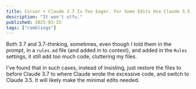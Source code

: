 ```yaml
---
title: Cursor + Claude 3.7 Is Too Eager. For Some Edits Use Claude 3.5.
description: "It won't stfu."
published: 2025-03-25
tags: ["ramblings"]
---
```


Both 3.7 and 3.7-thinking, sometimes, even though I told them in the prompt, in a `rules.md` file (and added in to context), and added in the `Rules` settings, it still add too much code, cluttering my files.

I've found that in such cases, instead of insisting, just restore the files to before Claude 3.7 to where Claude wrote the excessive code, and switch to Claude 3.5. It will likely make the minimal edits needed.
